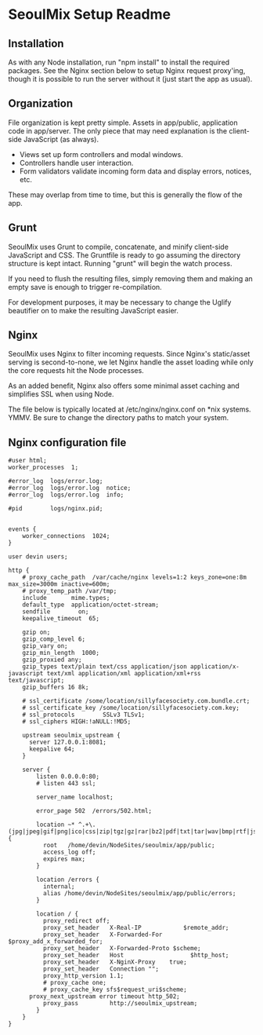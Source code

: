 # SeoulMix Setup Readme

## Installation

As with any Node installation, run "npm install" to install the required packages.
See the Nginx section below to setup Nginx request proxy'ing, though it is possible
to run the server without it (just start the app as usual).

## Organization

File organization is kept pretty simple. Assets in app/public, application code in app/server.
The only piece that may need explanation is the client-side JavaScript (as always).

- Views set up form controllers and modal windows.
- Controllers handle user interaction.
- Form validators validate incoming form data and display errors, notices, etc.

These may overlap from time to time, but this is generally the flow of the app.

## Grunt

SeoulMix uses Grunt to compile, concatenate, and minify client-side JavaScript and CSS.
The Gruntfile is ready to go assuming the directory structure is kept intact. Running
"grunt" will begin the watch process.

If you need to flush the resulting files, simply removing them
and making an empty save is enough to trigger re-compilation.

For development purposes, it may be necessary to change the Uglify beautifier on to make the
resulting JavaScript easier.

## Nginx

SeoulMix uses Nginx to filter incoming requests. Since Nginx's static/asset serving is
second-to-none, we let Nginx handle the asset loading while only the core requests
hit the Node processes.

As an added benefit, Nginx also offers some minimal asset caching and simplifies SSL
when using Node.

The file below is typically located at /etc/nginx/nginx.conf on *nix systems. YMMV.
Be sure to change the directory paths to match your system.

## Nginx configuration file 


	#user html;
	worker_processes  1;

	#error_log  logs/error.log;
	#error_log  logs/error.log  notice;
	#error_log  logs/error.log  info;

	#pid        logs/nginx.pid;


	events {
	    worker_connections  1024;
	}

	user devin users;

	http {
	    # proxy_cache_path  /var/cache/nginx levels=1:2 keys_zone=one:8m max_size=3000m inactive=600m;
	    # proxy_temp_path /var/tmp;
	    include       mime.types;
	    default_type  application/octet-stream;
	    sendfile        on;
	    keepalive_timeout  65;

	    gzip on;
	    gzip_comp_level 6;
	    gzip_vary on;
	    gzip_min_length  1000;
	    gzip_proxied any;
	    gzip_types text/plain text/css application/json application/x-javascript text/xml application/xml application/xml+rss text/javascript;
	    gzip_buffers 16 8k;
	 
	    # ssl_certificate /some/location/sillyfacesociety.com.bundle.crt;
	    # ssl_certificate_key /some/location/sillyfacesociety.com.key;
	    # ssl_protocols        SSLv3 TLSv1;
	    # ssl_ciphers HIGH:!aNULL:!MD5;

	    upstream seoulmix_upstream {
	      server 127.0.0.1:8081;
	      keepalive 64;
	    }

	    server {
	        listen 0.0.0.0:80;
	        # listen 443 ssl;

	        server_name localhost;

	        error_page 502  /errors/502.html;

	    	location ~* ^.+\.(jpg|jpeg|gif|png|ico|css|zip|tgz|gz|rar|bz2|pdf|txt|tar|wav|bmp|rtf|js|flv|swf)$ {
	          root   /home/devin/NodeSites/seoulmix/app/public;
	          access_log off;
	          expires max;
	    	}

	        location /errors {
	          internal;
	          alias /home/devin/NodeSites/seoulmix/app/public/errors;
	        }

	        location / {
	          proxy_redirect off;
	          proxy_set_header   X-Real-IP            $remote_addr;
	          proxy_set_header   X-Forwarded-For  $proxy_add_x_forwarded_for;
	          proxy_set_header   X-Forwarded-Proto $scheme;
	          proxy_set_header   Host                   $http_host;
	          proxy_set_header   X-NginX-Proxy    true;
	          proxy_set_header   Connection "";
	          proxy_http_version 1.1;
	          # proxy_cache one;
	          # proxy_cache_key sfs$request_uri$scheme;
		  proxy_next_upstream error timeout http_502;
	          proxy_pass         http://seoulmix_upstream;
	        }
	    }
	}